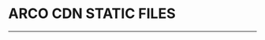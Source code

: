 <!--
 * @Description: README
 * @Author: LLiuHuan
 * @Date: 2025-05-22 16:27:30
 * @LastEditTime: 2025-05-22 16:27:59
 * @LastEditors: LLiuHuan
-->
# ARCO CDN STATIC FILES

----

